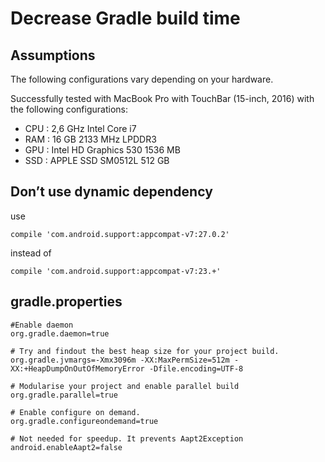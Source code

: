 # Decrease Gradle build time

## Assumptions

The following configurations vary depending on your hardware.

Successfully tested with MacBook Pro with TouchBar (15-inch, 2016) with the following configurations:

- CPU : 2,6 GHz Intel Core i7
- RAM : 16 GB 2133 MHz LPDDR3
- GPU : Intel HD Graphics 530 1536 MB
- SSD : APPLE SSD SM0512L 512 GB


## Don’t use dynamic dependency 

use 

```
compile 'com.android.support:appcompat-v7:27.0.2' 
```

instead of

```
compile 'com.android.support:appcompat-v7:23.+'
```


## gradle.properties

```
#Enable daemon
org.gradle.daemon=true

# Try and findout the best heap size for your project build.
org.gradle.jvmargs=-Xmx3096m -XX:MaxPermSize=512m -XX:+HeapDumpOnOutOfMemoryError -Dfile.encoding=UTF-8

# Modularise your project and enable parallel build
org.gradle.parallel=true

# Enable configure on demand.
org.gradle.configureondemand=true

# Not needed for speedup. It prevents Aapt2Exception
android.enableAapt2=false
```
